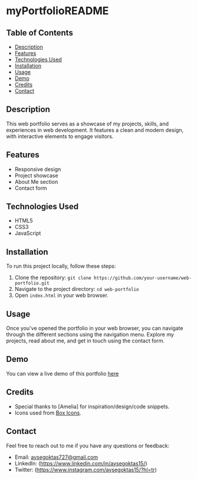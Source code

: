 # myPortfolioREADME

## Table of Contents

- [Description](#description)
- [Features](#features)
- [Technologies Used](#technologies-used)
- [Installation](#installation)
- [Usage](#usage)
- [Demo](#demo)
- [Credits](#credits)
- [Contact](#contact)

## Description

This web portfolio serves as a showcase of my projects, skills, and experiences in web development. It features a clean and modern design, with interactive elements to engage visitors.

## Features

- Responsive design
- Project showcase
- About Me section
- Contact form

## Technologies Used

- HTML5
- CSS3
- JavaScript

## Installation

To run this project locally, follow these steps:

1. Clone the repository: `git clone https://github.com/your-username/web-portfolio.git`
2. Navigate to the project directory: `cd web-portfolio`
3. Open `index.html` in your web browser.

## Usage

Once you've opened the portfolio in your web browser, you can navigate through the different sections using the navigation menu. Explore my projects, read about me, and get in touch using the contact form.

## Demo

You can view a live demo of this portfolio [here](#file:///D:/0_AYSE_GOKTAS_/01-DESKTOPFILES/02-WORKS/01-SOFTWARE/02-PROJECTS/04-MyPortfolio/myPortfolio_README/index.html) 

## Credits

- Special thanks to [Amelia] for inspiration/design/code snippets.
- Icons used from [Box Icons](https://boxicons.com/?query=b).


## Contact

Feel free to reach out to me if you have any questions or feedback:

- Email: aysegoktas727@gmail.com
- LinkedIn: (https://www.linkedin.com/in/aysegoktas15/)
- Twitter: (https://www.instagram.com/aysegoktas15/?hl=tr)
